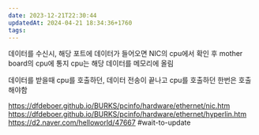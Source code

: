 ```yaml
---
date: 2023-12-21T22:30:44
updatedAt: 2024-04-21 18:34:36+1760
tags: 
---
```

데이터를 수신시, 해당 포트에 데이터가 들어오면 NIC의 cpu에서 확인 후 mother board의 cpu에 통지
cpu는 해당 데이터를 메모리에 올림



데이터를 받을때 cpu를 호출하던, 데이터 전송이 끝나고 cpu를 호출하던 한번은 호출해야함



https://dfdeboer.github.io/BURKS/pcinfo/hardware/ethernet/nic.htm
https://dfdeboer.github.io/BURKS/pcinfo/hardware/ethernet/hyperlin.htm
https://d2.naver.com/helloworld/47667
#wait-to-update 